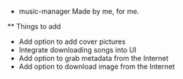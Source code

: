 * music-manager
Made by me, for me.

** Things to add
- Add option to add cover pictures
- Integrate downloading songs into UI
- Add option to grab metadata from the Internet
- Add option to download image from the Internet
